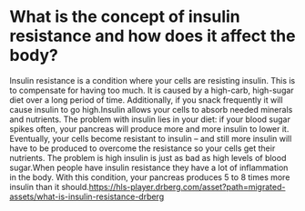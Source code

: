 # What is the concept of insulin resistance and how does it affect the body?

Insulin resistance is a condition where your cells are resisting insulin. This is to compensate for having too much. It is caused by a high-carb, high-sugar diet over a long period of time. Additionally, if you snack frequently it will cause insulin to go high.Insulin allows your cells to absorb needed minerals and nutrients. The problem with insulin lies in your diet: if your blood sugar spikes often, your pancreas will produce more and more insulin to lower it. Eventually, your cells become resistant to insulin – and still more insulin will have to be produced to overcome the resistance so your cells get their nutrients. The problem is high insulin is just as bad as high levels of blood sugar.When people have insulin resistance they have a lot of inflammation in the body. With this condition, your pancreas produces 5 to 8 times more insulin than it should.https://hls-player.drberg.com/asset?path=migrated-assets/what-is-insulin-resistance-drberg